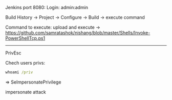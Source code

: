 Jenkins port 8080:
Login: admin:admin

Build History -> Project -> Configure -> Build -> execute command

Command to execute:
upload and execute ->
https://github.com/samratashok/nishang/blob/master/Shells/Invoke-PowerShellTcp.ps1

---
PrivEsc

Chech users privs:
```cmd
whoami /priv
```
=> SeImpersonatePrivilege

impersonate attack